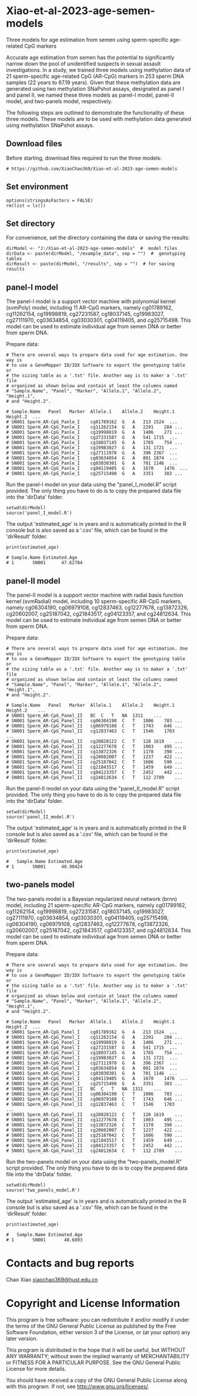# Xiao-et-al-2023-age-semen-models

Three models for age estimation from semen using sperm-specific age-related
CpG markers

Accurate age estimation from semen has the potential to significantly narrow
down the pool of unidentified suspects in sexual assault investigations. In a
study, we trained three models using methylation data of 21 sperm-specific 
age-related CpG (AR-CpG) markers in 253 sperm DNA samples (22 years to 67.19 years).
Given that these methylation data are generated using two methylation SNaPshot
assays, designated as panel I and panel II, we named these three models as
panel-I model, panel-II model, and two-panels model, respectively.

The following steps are outlined to demonstrate the functionality of these
three models. These models are to be used with methylation data generated
using methylation SNaPshot assays.

## Download files
Before starting, download files required to run the three models:
```
# https://github.com/XiaoChao369/Xiao-et-al-2023-age-semen-models
```
## Set environment
```
options(stringsAsFactors = FALSE)
rm(list = ls())
```
## Set directory
For convenience, set the directory containing the data or saving the results:
```
dirModel <- "J:/Xiao-et-al-2023-age-semen-models"  #  model files
dirData <- paste(dirModel, "/example_data", sep = "")  #  genotyping tables
dirResult <- paste(dirModel, "/results", sep = "")  # for saving results
```

## panel-I model
The panel-I model is a support vector machine with polynomial kernel (svmPoly)
model, including 11 AR-CpG markers, namely cg01789162, cg11262154, cg19998819,
cg27231587, cg18037145, cg19983027, cg27111970, cg03634854, cg03030301,
cg04119405, and cg25715498. This model can be used to estimate individual age
from semen DNA or better from sperm DNA.

Prepare data:
```
# There are several ways to prepare data used for age estimation. One way is
# to use a GeneMapper ID/IDX Software to export the genotyping table or 
# the sizing table as a '.txt' file. Another way is to maker a '.txt' file
# organized as shown below and contain at least the columns named 
# "Sample.Name", "Panel", "Marker", "Allele.1", "Allele.2", "Height.1", 
# and "Height.2".

# Sample.Name	Panel	Marker	Allele.1	Allele.2	Height.1	Height.2  ...
# SN001	Sperm_AR-CpG_Panle_I	cg01789162	G	A	213	1524  ...
# SN001	Sperm_AR-CpG_Panle_I	cg11262154	G	A	2291	284 ...
# SN001	Sperm_AR-CpG_Panle_I	cg19998819	G	A	1406	271 ...
# SN001	Sperm_AR-CpG_Panle_I	cg27231587	G	A	541	1715  ...
# SN001	Sperm_AR-CpG_Panle_I	cg18037145	G	A	1765	754 ...
# SN001	Sperm_AR-CpG_Panle_I	cg19983027	G	A	131	1721  ...
# SN001	Sperm_AR-CpG_Panle_I	cg27111970	G	A	396	2367  ...
# SN001	Sperm_AR-CpG_Panle_I	cg03634854	G	A	801	1874  ...
# SN001	Sperm_AR-CpG_Panle_I	cg03030301	G	A	701	1146  ...
# SN001	Sperm_AR-CpG_Panle_I	cg04119405	G	A	1670	1476  ...
# SN001	Sperm_AR-CpG_Panle_I	cg25715498	G	A	3351	383 ...
```
Run the panel-I model on your data using the "panel_I_model.R" script provided.
The only thing you have to do is to copy the prepared data file into
the 'dirData' folder.
```
setwd(dirModel)
source('panel_I_model.R')
```
The output 'estimated_age' is in years and is automatically printed in the R
console but is also saved as a '.csv' file, which can be found in the 
'dirResult' folder.
```
print(estimated_age)

# Sample.Name Estimated.Age
# 1       SN001      47.62784
```

## panel-II model
The panel-II model is a support vector machine with radial basis function
kernel (svmRadial) model, including 10 sperm-specific AR-CpG markers, namely
cg06304190, cg06979108, cg12837463, cg12277678, cg13872326,
cg20602007, cg25187042, cg21843517, cg04123357, and cg24812634. This model can
be used to estimate individual age from semen DNA or better from sperm DNA.

Prepare data:
```
# There are several ways to prepare data used for age estimation. One way is
# to use a GeneMapper ID/IDX Software to export the genotyping table or 
# the sizing table as a '.txt' file. Another way is to maker a '.txt' file
# organized as shown below and contain at least the columns named 
# "Sample.Name", "Panel", "Marker", "Allele.1", "Allele.2", "Height.1", 
# and "Height.2".

# Sample.Name	Panel	Marker	Allele.1	Allele.2	Height.1	Height.2	...
# SN001	Sperm_AR-CpG_Panel_II	BC	C	T	NA	1311	...
# SN001	Sperm_AR-CpG_Panel_II	cg06304190	C	T	1006	783	...
# SN001	Sperm_AR-CpG_Panel_II	cg06979108	C	T	1743	646	...
# SN001	Sperm_AR-CpG_Panel_II	cg12837463	C	T	1546	1703	...
# SN001	Sperm_AR-CpG_Panel_II	cg20828122	C	T	128	1619	...
# SN001	Sperm_AR-CpG_Panel_II	cg12277678	C	T	1003	495	...
# SN001	Sperm_AR-CpG_Panel_II	cg13872326	C	T	1178	398	...
# SN001	Sperm_AR-CpG_Panel_II	cg20602007	C	T	1237	422	...
# SN001	Sperm_AR-CpG_Panel_II	cg25187042	C	T	1606	590	...
# SN001	Sperm_AR-CpG_Panel_II	cg21843517	C	T	1459	649	...
# SN001	Sperm_AR-CpG_Panel_II	cg04123357	C	T	2452	442	...
# SN001	Sperm_AR-CpG_Panel_II	cg24812634	C	T	112	2789	...
```

Run the panel-II model on your data using the "panel_II_model.R" script
provided. The only thing you have to do is to copy the prepared data file into
the 'dirData' folder.
```
setwd(dirModel)
source('panel_II_model.R')
```
The output 'estimated_age' is in years and is automatically printed in the R
console but is also saved as a '.csv' file, which can be found in the 
'dirResult' folder.
```
print(estimated_age)

#   Sample.Name Estimated.Age
# 1       SN001      48.98424
```

## two-panels model
The two-panels model is a Bayesian regularized neural network (brnn) model,
including 21 sperm-specific AR-CpG markers, namely 
cg01789162, cg11262154, cg19998819, cg27231587, cg18037145, cg19983027, 
cg27111970, cg03634854, cg03030301, cg04119405, cg25715498, cg06304190, 
cg06979108, cg12837463, cg12277678, cg13872326, cg20602007, cg25187042,
cg21843517, cg04123357, and cg24812634. This model can be used to estimate 
individual age from semen DNA or better from sperm DNA.

Prepare data:
```
# There are several ways to prepare data used for age estimation. One way is
# to use a GeneMapper ID/IDX Software to export the genotyping table or 
# the sizing table as a '.txt' file. Another way is to maker a '.txt' file
# organized as shown below and contain at least the columns named 
# "Sample.Name", "Panel", "Marker", "Allele.1", "Allele.2", "Height.1", 
# and "Height.2".

# Sample.Name	Panel	Marker	Allele.1	Allele.2	Height.1	Height.2  ...
# SN001	Sperm_AR-CpG_Panel_I	cg01789162	G	A	213	1524  ...
# SN001	Sperm_AR-CpG_Panel_I	cg11262154	G	A	2291	284 ...
# SN001	Sperm_AR-CpG_Panel_I	cg19998819	G	A	1406	271 ...
# SN001	Sperm_AR-CpG_Panel_I	cg27231587	G	A	541	1715  ...
# SN001	Sperm_AR-CpG_Panel_I	cg18037145	G	A	1765	754 ...
# SN001	Sperm_AR-CpG_Panel_I	cg19983027	G	A	131	1721  ...
# SN001	Sperm_AR-CpG_Panel_I	cg27111970	G	A	396	2367  ...
# SN001	Sperm_AR-CpG_Panel_I	cg03634854	G	A	801	1874  ...
# SN001	Sperm_AR-CpG_Panel_I	cg03030301	G	A	701	1146  ...
# SN001	Sperm_AR-CpG_Panel_I	cg04119405	G	A	1670	1476  ...
# SN001	Sperm_AR-CpG_Panel_I	cg25715498	G	A	3351	383 ...
# SN001	Sperm_AR-CpG_Panel_II	BC	C	T	NA	1311	...
# SN001	Sperm_AR-CpG_Panel_II	cg06304190	C	T	1006	783	...
# SN001	Sperm_AR-CpG_Panel_II	cg06979108	C	T	1743	646	...
# SN001	Sperm_AR-CpG_Panel_II	cg12837463	C	T	1546	1703	...
# SN001	Sperm_AR-CpG_Panel_II	cg20828122	C	T	128	1619	...
# SN001	Sperm_AR-CpG_Panel_II	cg12277678	C	T	1003	495	...
# SN001	Sperm_AR-CpG_Panel_II	cg13872326	C	T	1178	398	...
# SN001	Sperm_AR-CpG_Panel_II	cg20602007	C	T	1237	422	...
# SN001	Sperm_AR-CpG_Panel_II	cg25187042	C	T	1606	590	...
# SN001	Sperm_AR-CpG_Panel_II	cg21843517	C	T	1459	649	...
# SN001	Sperm_AR-CpG_Panel_II	cg04123357	C	T	2452	442	...
# SN001	Sperm_AR-CpG_Panel_II	cg24812634	C	T	112	2789	...
```

Run the two-panels model on your data using the "two-panels_model.R" script 
provided. The only thing you have to do is to copy the prepared data file into
the 'dirData' folder.
```
setwd(dirModel)
source('two_panels_model.R')
```
The output 'estimated_age' is in years and is automatically printed in the R
console but is also saved as a '.csv' file, which can be found in the
'dirResult' folder.
```
print(estimated_age)

#   Sample.Name Estimated.Age
# 1       SN001       48.6893
```


Contacts and bug reports
========================

Chao Xiao
xiaochao369@hust.edu.cn


Copyright and License Information
=================================

This program is free software: you can redistribute it and/or modify
it under the terms of the GNU General Public License as published by
the Free Software Foundation, either version 3 of the License, or
(at your option) any later version.

This program is distributed in the hope that it will be useful,
but WITHOUT ANY WARRANTY; without even the implied warranty of
MERCHANTABILITY or FITNESS FOR A PARTICULAR PURPOSE.  See the
GNU General Public License for more details.

You should have received a copy of the GNU General Public License
along with this program.  If not, see <http://www.gnu.org/licenses/>.
